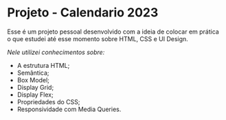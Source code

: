 # Projeto - Calendario 2023

Esse é um projeto pessoal desenvolvido com a ideia de colocar em prática o que estudei até esse momento sobre HTML, CSS e UI Design. 

*Nele utilizei conhecimentos sobre:*

* A estrutura HTML;
* Semântica;
* Box Model;
* Display Grid;
* Display Flex;
* Propriedades do CSS;
* Responsividade com Media Queries.
